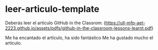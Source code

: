 # leer-articulo-template

Deberás leer el artículo GitHub in the Classrom: (https://ull-mfp-aet-2223.github.io/assets/pdfs/github-in-the-classroom-lessons-learnt.pdf)

Me ha encantado el artículo, ha sido fantástico
Me ha gustado mucho el artículo.
